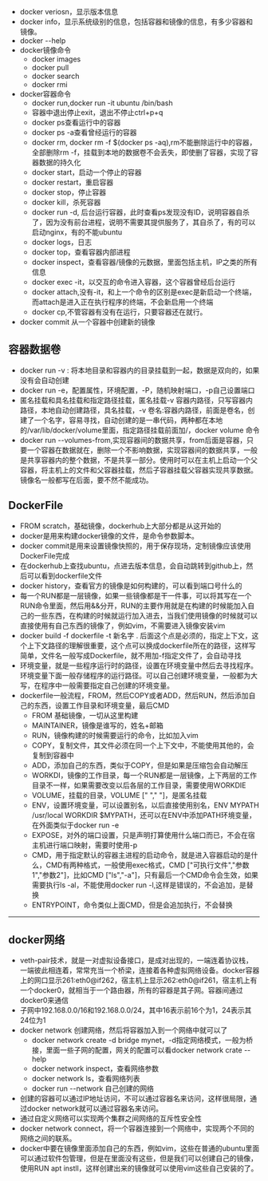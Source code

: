 - docker veriosn，显示版本信息
- docker info，显示系统级别的信息，包括容器和镜像的信息，有多少容器和镜像。
- docker --help
- docker镜像命令
   - docker images
   - docker pull
   - docker search
   - docker rmi 
- docker容器命令
   - docker run,docker run -it ubuntu /bin/bash
   - 容器中退出停止exit，退出不停止ctrl+p+q
   - docker ps查看运行中的容器
   - docker ps -a查看曾经运行的容器
   - docker rm, docker rm -f $(docker ps -aq),rm不能删除运行中的容器，全部删除rm -f，挂载到本地的数据卷不会丢失，即使删了容器，实现了容器数据的持久化
   - docker start，启动一个停止的容器
   - docker restart，重启容器
   - docker stop，停止容器
   - docker kill，杀死容器
   - docker run -d, 后台运行容器，此时查看ps发现没有ID，说明容器自杀了，因为没有前台进程，说明不需要其提供服务了，其自杀了，有的可以启动nginx，有的不能ubuntu
   - docker logs，日志
   - docker top，查看容器内部进程
   - docker inspect，查看容器/镜像的元数据，里面包括主机，IP之类的所有信息
   - docker exec -it，以交互的命令进入容器，这个容器曾经后台运行
   - docker attach,没有-it，和上一个命令的区别是exec是新启动一个终端，而attach是进入正在执行程序的终端，不会新启用一个终端
   - docker cp,不管容器有没有在运行，只要容器还在就行。
- docker commit 从一个容器中创建新的镜像
## 容器数据卷
- docker run -v : 将本地目录和容器内的目录挂载到一起，数据是双向的，如果没有会自动创建
- docker run -e，配置属性，环境配置，-P，随机映射端口，-p自己设置端口
- 匿名挂载和具名挂载和指定路径挂载，匿名挂载-v 容器内路径，只写容器内路径，本地自动创建路径，具名挂载，-v 卷名:容器内路径，前面是卷名，创建了一个名字，容易寻找，自动创建的是一串代码，两种都在本地的/var/lib/docker/volume里面，指定路径挂载前面加/，docker volume 命令
- docker run --volumes-from,实现容器间的数据共享，from后面是容器，只要一个容器在数据就在，删除一个不影响数据，实现容器间的数据共享，一般是共享容器内的整个数据，不是共享一部分。使用时可以在主机上启动一个父容器，将主机上的文件和父容器挂载，然后子容器挂载父容器实现共享数据。镜像名一般都写在后面，要不然不能成功。
## DockerFile
- FROM scratch，基础镜像，dockerhub上大部分都是从这开始的
- docker是用来构建docker镜像的文件，是命令参数脚本。
- docker commit是用来设置镜像快照的，用于保存现场，定制镜像应该使用DockerFile完成
- 在dockerhub上查找ubuntu，点进去版本信息，会自动跳转到github上，然后可以看到dockerfile文件
- docker history，查看官方的镜像是如何构建的，可以看到端口号什么的
- 每一个RUN都是一层镜像，如果一些镜像都是干一件事，可以将其写在一个RUN命令里面，然后用&&分开，RUN的主要作用就是在构建的时候能加入自己的一些东西，在构建的时候就运行加入进去，当我们使用镜像的时候就可以直接使用有自己东西的镜像了，例如vim，不需要进入镜像安装vim
- docker build -f dockerfile -t 新名字 . 后面这个点是必须的，指定上下文，这个上下文路径的理解很重要，这个点可以换成dockerfile所在的路径，这样写简单，文件名一般写成Dockerfile，就不用加-f指定文件了，会自动寻找
- 环境变量，就是一些程序运行时的路径，设置在环境变量中然后去寻找程序。环境变量下面一般存储程序的运行路径。可以自己创建环境变量，一般都为大写，在程序中一般需要指定自己创建的环境变量。
- dockerfile一般流程，FROM，然后COPY或者ADD，然后RUN，然后添加自己的东西，设置工作目录和环境变量，最后CMD
   - FROM 基础镜像，一切从这里构建
   - MAINTAINER，镜像是谁写的，姓名+邮箱
   - RUN，镜像构建的时候需要运行的命令，比如加入vim
   - COPY，复制文件，其文件必须在同一个上下文中，不能使用其他的，会复制到容器中
   - ADD，添加自己的东西，类似于COPY，但是如果是压缩包会自动解压
   - WORKDI，镜像的工作目录，每一个RUN都是一层镜像，上下两层的工作目录不一样，如果需要改变以后各层的工作目录，需要使用WORKDIE
   - VOLUME，挂载的目录，VOLUME [" "," "]，是匿名挂载
   - ENV，设置环境变量，可以设置别名，以后直接使用别名，ENV MYPATH /usr/local    WORKDIR $MYPATH，还可以在ENV中添加PATH环境变量，在外面类似于docker run -e
   - EXPOSE，对外的端口设置，只是声明打算使用什么端口而已，不会在宿主机进行端口映射，需要时使用-p
   - CMD，用于指定默认的容器主进程的启动命令，就是进入容器启动的是什么，CMD有两种格式，一般使用exec格式，CMD ["可执行文件","参数1","参数2"]，比如CMD ["ls","-a"]，只有最后一个CMD命令会生效，如果需要执行ls -al，不能使用docker run -l,这样是错误的，不会追加，是替换
   - ENTRYPOINT，命令类似上面CMD，但是会追加执行，不会替换
---
## docker网络
- veth-pair技术，就是一对虚拟设备接口，是成对出现的，一端连着协议栈，一端彼此相连着，常常充当一个桥梁，连接着各种虚拟网络设备。docker容器上的网口显示261:eth0@if262，宿主机上显示262:eth0@if261，宿主机上有一个docker0，就相当于一个路由器，所有的容器是其子网。容器间通过docker0来通信
- 子网中192.168.0.0/16和192.168.0.0/24，其中16表示前16个为1，24表示其24位为1
- docker network 创建网络，然后将容器加入到一个网络中就可以了
   - docker network create -d bridge mynet，-d指定网络模式，一般为桥接，里面一些子网的配置，网关的配置可以看docker network crate --help
   - docker network inspect，查看网络参数
   - docker network ls，查看网络列表
   - docker run --network 自己创建的网络
- 创建的容器可以通过IP地址访问，不可以通过容器名来访问，这样很局限，通过docker network就可以通过容器名来访问。
- 通过自定义网络可以实现两个集群之间网络的互斥性安全性
- docker network connect，将一个容器连接到一个网络中，实现两个不同的网络之间的联系。
- docker中要在镜像里面添加自己的东西，例如vim，这些在普通的ubuntu里面可以通过软件包管理，但是在里面没有这些，但是我们可以创建自己的镜像，使用RUN apt instll，这样创建出来的镜像就可以使用vim这些自己安装的了。

